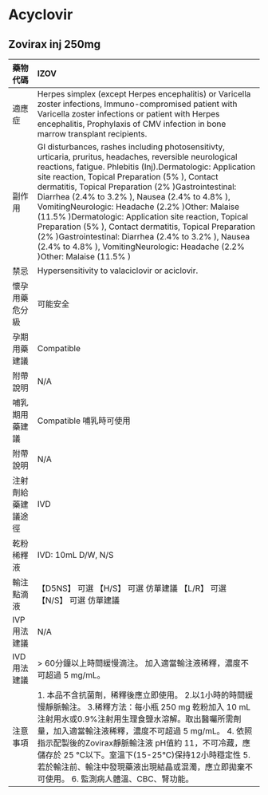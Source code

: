 # Acyclovir

## Zovirax inj 250mg

| 藥物代碼           | IZOV                                                                                                                                                                                                                                                                                                                                                                                                                                                                                                                                                                                                                                            |
|:-------------------|:------------------------------------------------------------------------------------------------------------------------------------------------------------------------------------------------------------------------------------------------------------------------------------------------------------------------------------------------------------------------------------------------------------------------------------------------------------------------------------------------------------------------------------------------------------------------------------------------------------------------------------------------|
| 適應症             | Herpes simplex (except Herpes encephalitis) or Varicella zoster infections, Immuno-compromised patient with Varicella zoster infections or patient with Herpes encephalitis, Prophylaxis of CMV infection in bone marrow transplant recipients.                                                                                                                                                                                                                                                                                                                                                                                                 |
| 副作用             | GI disturbances, rashes including photosensitivty, urticaria, pruritus, headaches, reversible neurological reactions, fatigue. Phlebitis (Inj).Dermatologic: Application site reaction, Topical Preparation (5% ), Contact dermatitis, Topical Preparation (2% )Gastrointestinal: Diarrhea (2.4% to 3.2% ), Nausea (2.4% to 4.8% ), VomitingNeurologic: Headache (2.2% )Other: Malaise (11.5% )Dermatologic: Application site reaction, Topical Preparation (5% ), Contact dermatitis, Topical Preparation (2% )Gastrointestinal: Diarrhea (2.4% to 3.2% ), Nausea (2.4% to 4.8% ), VomitingNeurologic: Headache (2.2% )Other: Malaise (11.5% ) |
| 禁忌               | Hypersensitivity to valaciclovir or aciclovir.                                                                                                                                                                                                                                                                                                                                                                                                                                                                                                                                                                                                  |
| 懷孕用藥危分級     | 可能安全                                                                                                                                                                                                                                                                                                                                                                                                                                                                                                                                                                                                                                        |
| 孕期用藥建議       | Compatible                                                                                                                                                                                                                                                                                                                                                                                                                                                                                                                                                                                                                                      |
| 附帶說明           | N/A                                                                                                                                                                                                                                                                                                                                                                                                                                                                                                                                                                                                                                             |
| 哺乳期用藥建議     | Compatible 哺乳時可使用                                                                                                                                                                                                                                                                                                                                                                                                                                                                                                                                                                                                                         |
| 附帶說明           | N/A                                                                                                                                                                                                                                                                                                                                                                                                                                                                                                                                                                                                                                             |
| 注射劑給藥建議途徑 | IVD                                                                                                                                                                                                                                                                                                                                                                                                                                                                                                                                                                                                                                             |
| 乾粉稀釋液         | IVD: 10mL D/W, N/S                                                                                                                                                                                                                                                                                                                                                                                                                                                                                                                                                                                                                              |
| 輸注點滴液         | 【D5NS】 可選  【H/S】 可選 仿單建議  【L/R】 可選  【N/S】 可選 仿單建議                                                                                                                                                                                                                                                                                                                                                                                                                                                                                                                                                                       |
| IVP 用法建議       | N/A                                                                                                                                                                                                                                                                                                                                                                                                                                                                                                                                                                                                                                             |
| IVD 用法建議       | > 60分鐘以上時間緩慢滴注。 加入適當輸注液稀釋，濃度不可超過 5 mg/mL。                                                                                                                                                                                                                                                                                                                                                                                                                                                                                                                                                                           |
| 注意事項           | 1. 本品不含抗菌劑，稀釋後應立即使用。 2.以1小時的時間緩慢靜脈輸注。 3.稀釋方法：每小瓶 250 mg 乾粉加入 10 mL 注射用水或0.9%注射用生理食鹽水溶解。取出醫囑所需劑量，加入適當輸注液稀釋，濃度不可超過 5 mg/mL。 4. 依照指示配製後的Zovirax靜脈輸注液 pH值約 11，不可冷藏，應儲存於 25 ℃以下。室溫下(15-25℃)保持12小時穩定性 5. 若於輸注前、輸注中發現藥液出現結晶或混濁，應立即拋棄不可使用。 6. 監測病人體溫、CBC、腎功能。                                                                                                                                                                                                                      |

